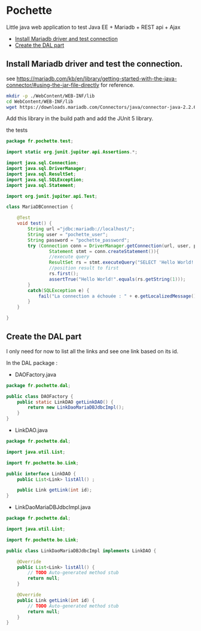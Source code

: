 # Pochette

Little java web application to test Java EE + Mariadb + REST api + Ajax

* [Install Mariadb driver and test connection](#install-mariadb-driver-and-test-connection)
* [Create the DAL part](#create-the-dal-part)

## Install Mariadb driver and test the connection.

see https://mariadb.com/kb/en/library/getting-started-with-the-java-connector/#using-the-jar-file-directly for reference.

```bash
mkdir -p ./WebContent/WEB-INF/lib
cd WebContent/WEB-INF/lib
wget https://downloads.mariadb.com/Connectors/java/connector-java-2.2.6/mariadb-java-client-2.2.6.jar
```

Add this library in the build path and add the JUnit 5 library.

the tests

```java
package fr.pochette.test;

import static org.junit.jupiter.api.Assertions.*;

import java.sql.Connection;
import java.sql.DriverManager;
import java.sql.ResultSet;
import java.sql.SQLException;
import java.sql.Statement;

import org.junit.jupiter.api.Test;

class MariaDBConnection {

	@Test
	void test() {
		String url ="jdbc:mariadb://localhost/";
		String user = "pochette_user";
		String password = "pochette_password";
		try (Connection conn = DriverManager.getConnection(url, user, password);
				Statement stmt = conn.createStatement()){
                //execute query
                ResultSet rs = stmt.executeQuery("SELECT 'Hello World!'");
                //position result to first
                rs.first();
                assertTrue("Hello World!".equals(rs.getString(1)));
		}
		catch(SQLException e) {
			fail("La connection a échouée : " + e.getLocalizedMessage());
		}
	}

}
```

## Create the DAL part

I only need for now to list all the links and see one link based on its id.

In the DAL package :
* DAOFactory.java

```java
package fr.pochette.dal;

public class DAOFactory {
	public static LinkDAO getLinkDAO() {
		return new LinkDaoMariaDBJdbcImpl();
	}
}
```

* LinkDAO.java

```java
package fr.pochette.dal;

import java.util.List;

import fr.pochette.bo.Link;

public interface LinkDAO {
	public List<Link> listAll() ;

	public Link getLink(int id);
}
```

* LinkDaoMariaDBJdbcImpl.java

```java
package fr.pochette.dal;

import java.util.List;

import fr.pochette.bo.Link;

public class LinkDaoMariaDBJdbcImpl implements LinkDAO {

	@Override
	public List<Link> listAll() {
		// TODO Auto-generated method stub
		return null;
	}

	@Override
	public Link getLink(int id) {
		// TODO Auto-generated method stub
		return null;
	}
}
```

